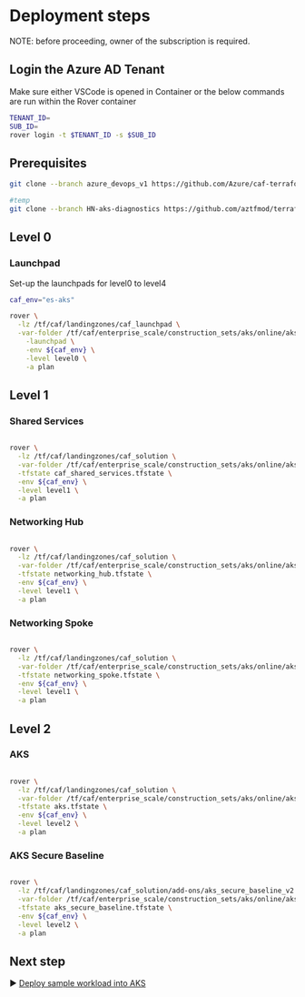 # Deployment steps

NOTE: before proceeding, owner of the subscription is required.

## Login the Azure AD Tenant

Make sure either VSCode is opened in Container or the below commands are run within the Rover container

```bash
TENANT_ID=
SUB_ID=
rover login -t $TENANT_ID -s $SUB_ID
```

## Prerequisites

```bash
git clone --branch azure_devops_v1 https://github.com/Azure/caf-terraform-landingzones.git /tf/caf/landingzones

#temp
git clone --branch HN-aks-diagnostics https://github.com/aztfmod/terraform-azurerm-caf.git /tf/caf/public
```

## Level 0

### Launchpad
Set-up the launchpads for level0 to level4

```bash
caf_env="es-aks"

rover \
  -lz /tf/caf/landingzones/caf_launchpad \
  -var-folder /tf/caf/enterprise_scale/construction_sets/aks/online/aks_secure_baseline/landingzone/configuration/level0/launchpad \
    -launchpad \
    -env ${caf_env} \
    -level level0 \
    -a plan
```
## Level 1

### Shared Services

```bash

rover \
  -lz /tf/caf/landingzones/caf_solution \
  -var-folder /tf/caf/enterprise_scale/construction_sets/aks/online/aks_secure_baseline/landingzone/configuration/level1/shared_services \
  -tfstate caf_shared_services.tfstate \
  -env ${caf_env} \
  -level level1 \
  -a plan

```
### Networking Hub

```bash

rover \
  -lz /tf/caf/landingzones/caf_solution \
  -var-folder /tf/caf/enterprise_scale/construction_sets/aks/online/aks_secure_baseline/landingzone/configuration/level1/networking_hub \
  -tfstate networking_hub.tfstate \
  -env ${caf_env} \
  -level level1 \
  -a plan

```

### Networking Spoke

```bash

rover \
  -lz /tf/caf/landingzones/caf_solution \
  -var-folder /tf/caf/enterprise_scale/construction_sets/aks/online/aks_secure_baseline/landingzone/configuration/level1/networking_spoke \
  -tfstate networking_spoke.tfstate \
  -env ${caf_env} \
  -level level1 \
  -a plan

```
## Level 2

### AKS

```bash

rover \
  -lz /tf/caf/landingzones/caf_solution \
  -var-folder /tf/caf/enterprise_scale/construction_sets/aks/online/aks_secure_baseline/landingzone/configuration/level2/aks \
  -tfstate aks.tfstate \
  -env ${caf_env} \
  -level level2 \
  -a plan

```

### AKS Secure Baseline

```bash

rover \
  -lz /tf/caf/landingzones/caf_solution/add-ons/aks_secure_baseline_v2 \
  -var-folder /tf/caf/enterprise_scale/construction_sets/aks/online/aks_secure_baseline/landingzone/configuration/level2/aks_secure_baseline \
  -tfstate aks_secure_baseline.tfstate \
  -env ${caf_env} \
  -level level2 \
  -a plan


```

## Next step

:arrow_forward: [Deploy sample workload into AKS](./02-aks.md)
